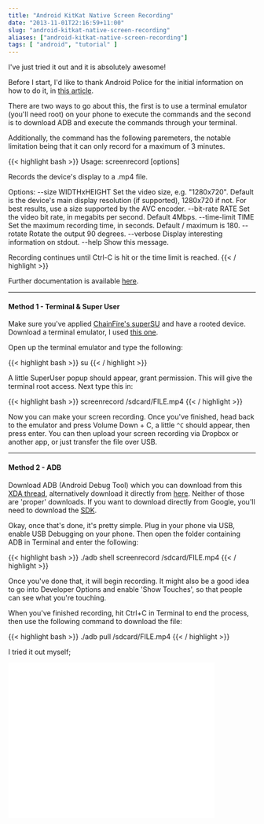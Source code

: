 ```yaml
---
title: "Android KitKat Native Screen Recording"
date: "2013-11-01T22:16:59+11:00"
slug: "android-kitkat-native-screen-recording"
aliases: ["android-kitkat-native-screen-recording"]
tags: [ "android", "tutorial" ]
---
```


I've just tried it out and it is absolutely awesome!

Before I start, I'd like to thank Android Police for the initial information on how to do it, in [this article](http://www.androidpolice.com/2013/10/31/kitkat-feature-spotlight-android-4-4-includes-native-screen-recording-with-mp4-output/).

There are two ways to go about this, the first is to use a terminal emulator (you'll need root) on your phone to execute the commands and the second is to download ADB and execute the commands through your terminal.  

Additionally, the command has the following paremeters, the notable limitation being that it can only record for a maximum of 3 minutes.   

{{< highlight bash >}}
Usage: screenrecord [options] <filename>

  Records the device's display to a .mp4 file.
  
  Options:
  --size WIDTHxHEIGHT
      Set the video size, e.g. "1280x720".  Default is the device's main
      display resolution (if supported), 1280x720 if not.  For best results,
      use a size supported by the AVC encoder.
  --bit-rate RATE
      Set the video bit rate, in megabits per second.  Default 4Mbps.
  --time-limit TIME
      Set the maximum recording time, in seconds.  Default / maximum is 180.
  --rotate
      Rotate the output 90 degrees.
  --verbose
      Display interesting information on stdout.
  --help
      Show this message.

Recording continues until Ctrl-C is hit or the time limit is reached.
{{< / highlight >}}
    
Further documentation is available [here](http://developer.android.com/tools/help/adb.html#screenrecord).

---
#### Method 1 - Terminal & Super User
Make sure you've applied [ChainFire's superSU](http://download.chainfire.eu/351/SuperSU/UPDATE-SuperSU-v1.65.zip) and have a rooted device. Download a terminal emulator, I used [this one](https://play.google.com/store/apps/details?id=jackpal.androidterm).  

Open up the terminal emulator and type the following:
	
{{< highlight bash >}}
su
{{< / highlight >}}
 
A little SuperUser popup should appear, grant permission. This will give the terminal root access. Next type this in:
 
{{< highlight bash >}}
screenrecord /sdcard/FILE.mp4
{{< / highlight >}}
    
Now you can make your screen recording. Once you've finished, head back to the emulator and press Volume Down + C, a little <code>^C</code> should appear, then press enter. You can then upload your screen recording via Dropbox or another app, or just transfer the file over USB.

---
#### Method 2 - ADB

Download ADB (Android Debug Tool) which you can download from this [XDA thread](http://forum.xda-developers.com/showthread.php?t=1474956), alternatively download it directly from [here](http://four-nineteen.com/veronica/XDA%20Developers/Nook%20Tablet/DRIVERs/ADB%20+%20Fastboot%20+%20Drivers.zip). Neither of those are 'proper' downloads. If you want to download directly from Google, you'll need to download the [SDK](http://developer.android.com/sdk/index.html).  

Okay, once that's done, it's pretty simple. Plug in your phone via USB, enable USB Debugging on your phone. Then open the folder containing ADB in Terminal and enter the following:

{{< highlight bash >}}
./adb shell screenrecord /sdcard/FILE.mp4
{{< / highlight >}}

Once you've done that, it will begin recording. It might also be a good idea to go into Developer Options and enable 'Show Touches', so that people can see what you're touching.  

When you've finished recording, hit Ctrl+C in Terminal to end the process, then use the following command to download the file:

{{< highlight bash >}}
./adb pull /sdcard/FILE.mp4
{{< / highlight >}}
    
I tried it out myself;
<iframe width="420" height="315" src="//www.youtube.com/embed/Uc_BDxcLikE" frameborder="0" allowfullscreen></iframe>

